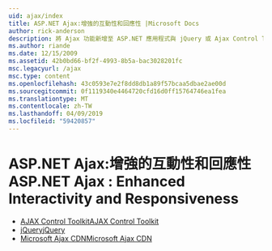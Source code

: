 ```yaml
---
uid: ajax/index
title: ASP.NET Ajax:增強的互動性和回應性 |Microsoft Docs
author: rick-anderson
description: 將 Ajax 功能新增至 ASP.NET 應用程式與 jQuery 或 Ajax Control Toolkit 中。 改善 Ajax 應用程式與微的效能...
ms.author: riande
ms.date: 12/15/2009
ms.assetid: 42b0bd66-bf2f-4993-8b5a-bac3028201fc
msc.legacyurl: /ajax
msc.type: content
ms.openlocfilehash: 43c0593e7e2f8dd8db1a89f57bcaa5dbae2ae00d
ms.sourcegitcommit: 0f1119340e4464720cfd16d0ff15764746ea1fea
ms.translationtype: MT
ms.contentlocale: zh-TW
ms.lasthandoff: 04/09/2019
ms.locfileid: "59420857"
---
```

# <a name="aspnet-ajax--enhanced-interactivity-and-responsiveness"></a><span data-ttu-id="6c5a4-104">ASP.NET Ajax:增強的互動性和回應性</span><span class="sxs-lookup"><span data-stu-id="6c5a4-104">ASP.NET Ajax : Enhanced Interactivity and Responsiveness</span></span>

- [<span data-ttu-id="6c5a4-105">AJAX Control Toolkit</span><span class="sxs-lookup"><span data-stu-id="6c5a4-105">AJAX Control Toolkit</span></span>](https://go.devexpress.com/AjaxControlToolkit_ASP_Resources_ASP_AJAX_Index.aspx)
- [<span data-ttu-id="6c5a4-106">jQuery</span><span class="sxs-lookup"><span data-stu-id="6c5a4-106">jQuery</span></span>](http://jquery.com/)
- [<span data-ttu-id="6c5a4-107">Microsoft Ajax CDN</span><span class="sxs-lookup"><span data-stu-id="6c5a4-107">Microsoft Ajax CDN</span></span>](cdn/overview.md)
